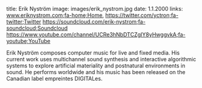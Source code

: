 title: Erik Nyström
image: images/erik_nystrom.jpg
date: 1.1.2000
links: www.eriknystrom.com;fa-home;Home,
       https://twitter.com/yctron;fa-twitter;Twitter
       https://soundcloud.com/erik-nystrom;fa-soundcloud;Soundcloud
       https://www.youtube.com/channel/UCRe3hNbDTCZgIY8yHwggvkA;fa-youtube;YouTube

Erik Nyström composes computer music for live and fixed media. His current work uses multichannel sound synthesis and interactive algorithmic systems to explore artificial materiality and postnatural environments in sound. He performs worldwide and his music has been released on the Canadian label empreintes DIGITALes.
